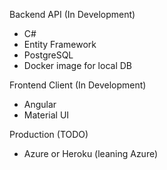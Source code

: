 Backend API (In Development)

* C#
* Entity Framework
* PostgreSQL
* Docker image for local DB

Frontend Client (In Development)

* Angular
* Material UI

Production (TODO)

* Azure or Heroku (leaning Azure)
